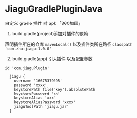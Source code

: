 # JiaguGradlePluginJava
自定义 gradle 插件 对 apk 「360加固」

1. build.gradle(project)添加对插件的依赖
   
 声明插件所在的仓库 `mavenLocal()` 以及插件类所在路径 `classpath 'com.zhu:jiagu:1.0.0'`
 
 2. build.gradle(app) 引入插件 以及配置参数
  
  `id 'com.jiaguPlugin'`
  
  
```
  jiagu {
    username '16675379395'
    password 'xxxx'
    keystorePath file('key').absolutePath
    keystorePassword 'xx'
    keystoreAlias 'xxx'
    keystoreAliasPassword 'xxxx'
    jiaguToolPath 'jiagu.jar'
  }

```
  

 
 
